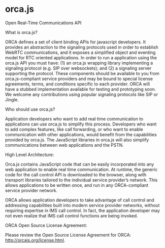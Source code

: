 orca.js
=======

Open Real-Time Communications API

What is orca.js?

ORCA defines a set of client binding APIs for javascript developers. It provides an abstraction to the signaling protocols used in order to establish WebRTC communications, and it exposes a simplified object and eventing model for RTC oriented applications. In order to run a application using the orca.js API you must have: (1) an orca.js wrapping library implementing a signaling protocol (e.g. SIP over websockets); and (2) a signaling server supporting the protocol. These components should be available to you from orca.js-compliant service providers and may be bound to special license agreements, terms, and conditions specific to each provider. ORCA will have a stubbed implementation available for testing and prototyping soon. We welcome any contributions using popular signaling protocols like SIP or Jingle.

Who should use orca.js?

Application developers who want to add real time communication to applications can use orca.js to simplify this process. Developers who want to add complex features, like call forwarding, or who want to enable communication with other applications, would benefit from the capabilities provided by orca.js. The JavaScript libraries in orca.js will also simplify communications between web applications and the PSTN.

High Level Architecture:

Orca.js contains JavaScript code that can be easily incorporated into any web application to enable real time communication. At runtime, the generic code for the call control API is downloaded to the browser, along with transport libraries tailored to the individual service provider’s network. This allows applications to be written once, and run in any ORCA-compliant service provider network.

ORCA allows application developers to take advantage of call control and addressing capabilities built into modern service provider networks, without requiring expertise in IMS call control. In fact, the application developer may not even realize that IMS call control functions are being invoked.

ORCA Open Source License Agreement:

Please review the Open Source License Agreement for ORCA: http://orcajs.org/license.html.
